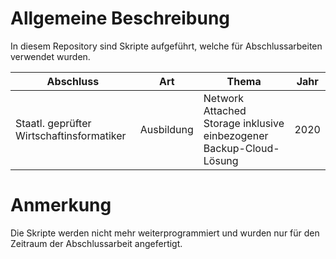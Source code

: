 # Allgemeine Beschreibung
In diesem Repository sind Skripte aufgeführt, welche für Abschlussarbeiten verwendet wurden.

| Abschluss | Art  | Thema           | Jahr  |
| --------- | ---- | --------------- | ----- |
| Staatl. geprüfter Wirtschaftinsformatiker | Ausbildung |Network Attached Storage inklusive einbezogener Backup-Cloud-Lösung | 2020 |

# Anmerkung
Die Skripte werden nicht mehr weiterprogrammiert und wurden nur für den Zeitraum der Abschlussarbeit angefertigt.
